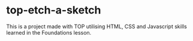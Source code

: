 # top-etch-a-sketch
This is a project made with TOP utilising HTML, CSS and Javascript skills learned in the Foundations lesson.
